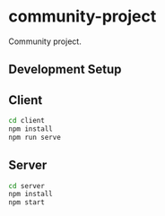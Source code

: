 # community-project

Community project.

## Development Setup

## Client

```sh
cd client
npm install
npm run serve
```

## Server

```sh
cd server
npm install
npm start
```
